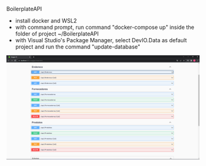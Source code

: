  BoilerplateAPI
 
 - install docker and WSL2
 - with command prompt, run command "docker-compose up" inside the folder of project ~/BoilerplateAPI
 - with Visual Studio's Package Manager, select DevIO.Data as default project and run the command
"update-database"

![alt text](https://github.com/lucaslimadevs/BoilerplateAPI/blob/main/boilerplateApi.png?raw=true)
